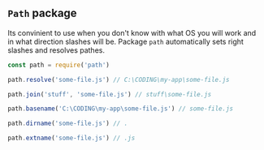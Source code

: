 ## `Path` package 

Its convinient to use when you don't know with what OS you will work and in what direction slashes will be. 
Package `path` automatically sets right slashes and resolves pathes. 

```js
const path = require('path')

path.resolve('some-file.js') // C:\CODING\my-app\some-file.js

path.join('stuff', 'some-file.js') // stuff\some-file.js

path.basename('C:\CODING\my-app\some-file.js') // some-file.js

path.dirname('some-file.js') // .

path.extname('some-file.js') // .js


```
